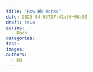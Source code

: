```yaml
---
title: "How Hb Works"
date: 2023-04-03T17:41:56+08:00
draft: true
series:
  - Docs
categories:
tags:
images:
authors:
  - HB
---
```


<!--more-->
